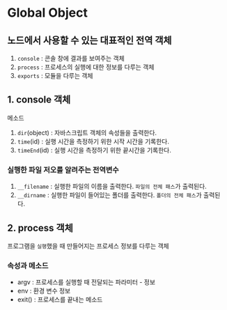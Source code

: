 # Global Object
## 노드에서 사용할 수 있는 대표적인 전역 객체
1. `console` : 콘솔 창에 결과를 보여주는 객체
2. `process` : 프로세스의 실행에 대한 정보를 다루는 객체
3. `exports` : 모듈을 다루는 객체

## 1. console 객체
메소드
1. `dir`(object) : 자바스크립트 객체의 속성들을 출력한다.
2. `time`(id) : 실행 시간을 측정하기 위한 시작 시간을 기록한다. 
3. `timeEnd`(id) : 실행 시간을 측정하기 위한 끝시간을 기록한다. 

### 실행한 파일 저오를 알려주는 전역변수
1. `__filename` : 실행한 파일의 이름을 출력한다. `파일의 전체 패스`가 출력된다.
2. `__dirname` : 실행한 파일이 들어있는 폴더를 출력한다. `폴더의 전체 패스`가 출력된다.

## 2. process 객체
프로그램을 `실행`했을 때 만들어지는 프로세스 정보를 다루는 객체

### 속성과 메소드
- argv : 프로세스를 실행할 때 전달되는 파라미터 - 정보
- env : 환경 변수 정보
- exit() : 프로세스를 끝내는 메소드
